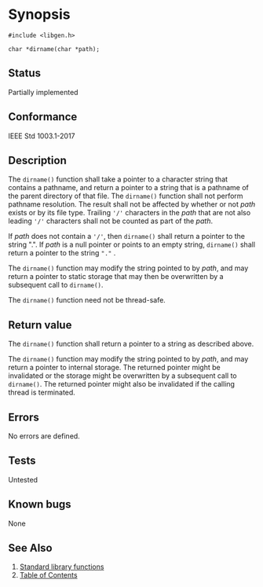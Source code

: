 # Synopsis

`#include <libgen.h>`</br>

` char *dirname(char *path); `</br>

## Status

Partially implemented

## Conformance

IEEE Std 1003.1-2017

## Description

The `dirname()` function shall take a pointer to a character string that contains a pathname, and return a pointer to a
string that is a pathname of the parent directory of that file. The `dirname()` function shall not perform pathname
resolution. The result shall not be affected by whether or not _path_ exists or by its file type. Trailing `'/'`
characters in the _path_ that are not also leading `'/'` characters shall not be counted as part of the _path_.

If _path_ does not contain a `'/'`, then `dirname()` shall return a pointer to the string ".". If
_path_ is a null pointer or points to an empty string, `dirname()` shall return a pointer to the string `"."`
.

The `dirname()` function may modify the string pointed to by _path_, and may return a pointer to static storage that
may then be overwritten by a subsequent call to `dirname()`.

The `dirname()` function need not be thread-safe.

## Return value

The `dirname()` function shall return a pointer to a string as described above.

The `dirname()` function may modify the string pointed to by _path_, and may return a pointer to internal storage. The
returned pointer might be invalidated or the storage might be overwritten by a subsequent call to `dirname()`.
The returned pointer might also be invalidated if the calling thread is terminated.

## Errors

No errors are defined.

## Tests

Untested

## Known bugs

None

## See Also

1. [Standard library functions](../README.md)
2. [Table of Contents](../../../README.md)
